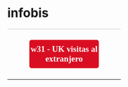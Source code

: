 # infobis

<table width="100%" align="center"><tbody>
<tr> 
<td class="one-column" style="padding-top:24px;padding-bottom:20px;border-top: 1px #cccccc solid"><center class="">
  <a style="background-color: rgb(217, 14, 34); border-radius: 5px; text-align: center; margin-top: 0px; margin-bottom: 5px; width: 65%; color:#FFFFFF;text-decoration:none;display:inline-block;padding-top:10px;padding-bottom:10px; font-size: 19px;font-family:TREBUCHET MS;display: block;" href="https://365.clarin.com?elqTrackId=11891abef20e4e0c99a6ab208bb4c1e0&elqTrack=true"><strong class="">w31 - UK visitas al extranjero</strong></a>
</center>
</td>
</tr>
</tbody></table> 
